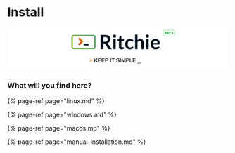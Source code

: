 # Install

![](../../.gitbook/assets/ritchie-banner.png)

### What will you find here?  

{% page-ref page="linux.md" %}

{% page-ref page="windows.md" %}

{% page-ref page="macos.md" %}

{% page-ref page="manual-installation.md" %}



